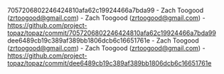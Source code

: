7057206802246424810afa62c19924466a7bda99 - Zach Toogood (zrtoogood@gmail.com) - Zach Toogood (zrtoogood@gmail.com) - https://github.com/project-topaz/topaz/commit/7057206802246424810afa62c19924466a7bda99
dee6489cb19c389af389bb1806dcb6c16651761e - Zach Toogood (zrtoogood@gmail.com) - Zach Toogood (zrtoogood@gmail.com) - https://github.com/project-topaz/topaz/commit/dee6489cb19c389af389bb1806dcb6c16651761e
